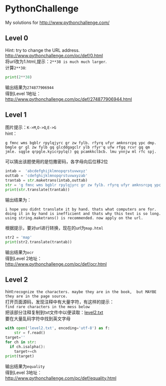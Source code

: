 # PythonChallenge
My solutions for http://www.pythonchallenge.com/
## Level 0
Hint: try to change the URL address.  
http://www.pythonchallenge.com/pc/def/0.html  
将url改为1.html,提示：``2**38 is much much larger``.  
计算``2**38``:  

```python
print(2**38)
```
输出结果为``274877906944``  
得到Level 1地址：  
http://www.pythonchallenge.com/pc/def/274877906944.html
## Level 1
图片提示：``K->M``,``O->Q``,``E->G``  
hint：  
```
g fmnc wms bgblr rpylqjyrc gr zw fylb. rfyrq ufyr amknsrcpq ypc dmp. bmgle gr gl zw fylb gq glcddgagclr ylb rfyr'q ufw rfgq rcvr gq qm jmle. sqgle qrpgle.kyicrpylq() gq pcamkkclbcb. lmu ynnjw ml rfc spj.
```
可以猜出该题使用的是恺撒密码，各字母向后位移2位  

```python
intab =  'abcdefghijklmnopqrstuvwxyz'
outtab = 'cdefghijklmnopqrstuvwxyzab'
trantab = str.maketrans(intab,outtab)
str = 'g fmnc wms bgblr rpylqjyrc gr zw fylb. rfyrq ufyr amknsrcpq ypc dmp. bmgle gr gl zw fylb gq glcddgagclr ylb rfyrq ufw rfgq rcvr gq qm jmle. sqgle qrpgle.kyicrpylq() gq pcamkkclbcb. lmu ynnjw ml rfc spj.'
print(str.translate(trantab))
```
输出结果为：  
```
i hope you didnt translate it by hand. thats what computers are for. doing it in by hand is inefficient and thats why this text is so long. using string.maketrans() is recommended. now apply on the url.
```
根据提示，要对url进行转换，现在的url为``map.html``  

```python
str2 = 'map'
print(str2.translate(trantab))
```
输出结果为``ocr``  
得到Level 2地址：  
http://www.pythonchallenge.com/pc/def/ocr.html
## Level 2
hint:``recognize the characters. maybe they are in the book, 
but MAYBE they are in the page source.``  
打开页面源码，发现注释中有大量字符，有这样的提示：  
``find rare characters in the mess below``  
把该部分注释复制到txt文件中以便读取：[level2.txt](./level2.txt)  
要在大量乱码字符中找到英文字母  

```python
with open('level2.txt', encoding='utf-8') as f:
    str = f.read()
target=''
for ch in str:
  if ch.isalpha():
    target+=ch
print(target)
```
输出结果为``equality``  
得到Level 3地址：  
http://www.pythonchallenge.com/pc/def/equality.html
